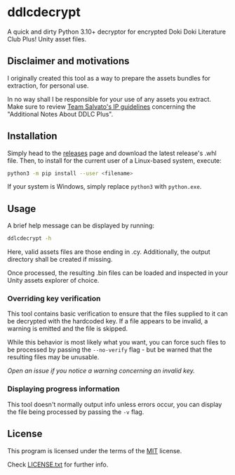 # ddlcdecrypt

A quick and dirty Python 3.10+ decryptor for encrypted Doki Doki Literature Club Plus! Unity asset
files.

## Disclaimer and motivations

I originally created this tool as a way to prepare the assets bundles for extraction, for personal
use.

In no way shall I be responsible for your use of any assets you extract. Make sure to review
[Team Salvato's IP guidelines][1] concerning the "Additional Notes About DDLC Plus".

## Installation

Simply head to the [releases][2] page and download the latest release's .whl file. Then, to install
for the current user of a Linux-based system, execute:

```bash
python3 -m pip install --user <filename>
```

If your system is Windows, simply replace `python3` with `python.exe`.

## Usage

A brief help message can be displayed by running:

```bash
ddlcdecrypt -h
```

Here, valid assets files are those ending in .cy. Additionally, the output directory shall be
created if missing.

Once processed, the resulting .bin files can be loaded and inspected in your Unity assets explorer
of choice.

### Overriding key verification

This tool contains basic verification to ensure that the files supplied to it can be decrypted with
the hardcoded key. If a file appears to be invalid, a warning is emitted and the file is skipped.

While this behavior is most likely what you want, you can force such files to be processed by
passing the `--no-verify` flag - but be warned that the resulting files may be unusable.

_Open an issue if you notice a warning concerning an invalid key._

### Displaying progress information

This tool doesn't normally output info unless errors occur, you can display the file being
processed by passing the `-v` flag.

## License

This program is licensed under the terms of the [MIT][3] license.

Check [LICENSE.txt][4] for further info.


[1]:https://teamsalvato.com/ip-guidelines/
[2]:https://github.com/Nemris/ddlcdecrypt/releases
[3]:https://choosealicense.com/licenses/mit/
[4]:./LICENSE.txt
